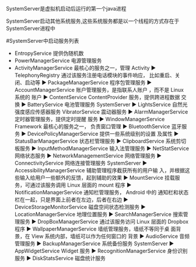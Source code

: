 
SystemServer是虚拟机启动后运行的第一个java进程

SystemServer启动其他系统服务,这些系统服务都是以一个线程的方式存在于SystemServer进程中

#SystemServer中启动服务列表

- EntropyService                提供伪随机数
- PowerManagerService       电源管理服务
- ActivityManagerService     最核心的服务之一，管理
Activity
►
TelephonyRegistry
通过该服务注册电话模块的事件响应，
比如重启、关闭、启动等
►
PackageManagerService
程序包管理服务
►
AccountManagerService
账户管理服务，是指联系人账户
，而不是
Linux
系统的
账户
►
ContentService
ContentProvider
服务，提供跨进程数据
交换
►
BatteryService
电池管理服务
SystemServer
►
LightsService
自然光强度感应传感器服务
VibratorService
震动器服务
►
AlarmManagerService
定时器管理服务，提供定时提醒
服务
►
WindowManagerService
Framework
最核心的服务之一，
负责窗口管理
►
BluetoothService
蓝牙服务
►
DevicePolicyManagerService
提供一些系统级别的设置
及属性
►
StatusBarManagerService
状态栏管理服务
►
ClipboardService
系统剪切板服务
►
InputMethodManagerService
输入法管理服务
►
NetStatService
网络状态服务
►
NetworkManagementService
网络管理服务
►
ConnectivityService
网络连接管理服务
SystemServer
►
AccessibilityManagerService
辅助管理程序截获所有的用户输
入，并根据这些输入给用户一些额外的反馈，起到辅助的效果
►
MountService
挂载服务，可通过该服务调用
Linux
层面的
mount
程序
►
NotificationManagerService
通知栏管理服务，
Android
中的
通知栏和状态栏在一起，只是界面上前者在左边，后者在右边
►
DeviceStorageMonitorService
磁盘空间状态检测服务
►
LocationManagerService
地理位置服务
►
SearchManagerService
搜索管理服务
►
DropBoxManagerService
通过该服务访问
Linux
层面的
Dropbox
程序
►
WallpaperManagerService
墙纸管理服务，墙纸不等同于桌
面背景，在
View
系统内部，墙纸可以作为任何窗口的
背景
►
AudioService
音频管理服务
►
BackupManagerService
系统备份服务
SystemServer
►
AppWidgetService
Widget
服务
►
RecognitionManagerService
身份识别服务
►
DiskStatsService
磁盘统计服务
